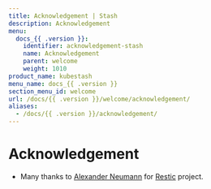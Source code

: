 ```yaml
---
title: Acknowledgement | Stash
description: Acknowledgement
menu:
  docs_{{ .version }}:
    identifier: acknowledgement-stash
    name: Acknowledgement
    parent: welcome
    weight: 1010
product_name: kubestash
menu_name: docs_{{ .version }}
section_menu_id: welcome
url: /docs/{{ .version }}/welcome/acknowledgement/
aliases:
  - /docs/{{ .version }}/acknowledgement/
---
```


# Acknowledgement
 - Many thanks to [Alexander Neumann](https://github.com/fd0) for [Restic](https://restic.net) project.
